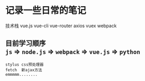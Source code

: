记录一些日常的笔记
=======
技术栈
vue.js vue-cli vue-router axios vuex webpack

目前学习顺序</br>
    `js` => `node.js` => `webpack` => `vue.js` => `python`
-----

    stylus css预处理器
    fetch  新ajax方法
    emmmmm........
